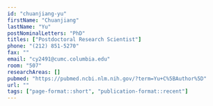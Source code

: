 ```yaml
---
id: "chuanjiang-yu"
firstName: "Chuanjiang"
lastName: "Yu"
postNominalLetters: "PhD"
titles: ["Postdoctoral Research Scientist"]
phone: "(212) 851-5270"
fax: ""
email: "cy2491@cumc.columbia.edu"
room: "507"
researchAreas: []
pubmed: "https://pubmed.ncbi.nlm.nih.gov/?term=Yu+C%5BAuthor%5D"
url: ""
tags: ["page-format::short", "publication-format::recent"]
---
```

